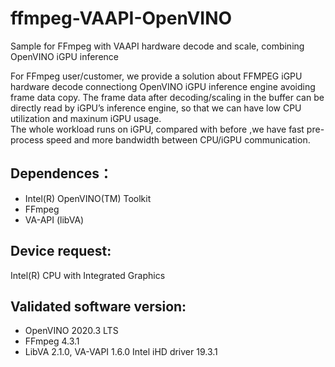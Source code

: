 # ffmpeg-VAAPI-OpenVINO
Sample for FFmpeg with VAAPI hardware decode and scale, combining OpenVINO iGPU inference  

For FFmpeg user/customer, we provide a solution about FFMPEG iGPU hardware decode connectiong OpenVINO iGPU inference engine avoiding frame data copy. The frame data after decoding/scaling in the buffer can be directly read by iGPU’s inference engine, so that we can have low CPU utilization and maxinum iGPU usage.    
The whole workload runs on iGPU, compared with before ,we have fast pre-process speed and more bandwidth between CPU/iGPU communication.

## Dependences：

* Intel(R) OpenVINO(TM) Toolkit
* FFmpeg
* VA-API (libVA)


## Device request:

Intel(R) CPU with Integrated Graphics

## Validated software version:

* OpenVINO 2020.3 LTS
* FFmpeg 4.3.1
* LibVA 2.1.0, VA-VAPI 1.6.0 Intel iHD driver 19.3.1
